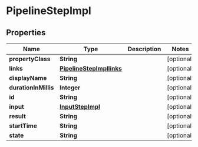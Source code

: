

# PipelineStepImpl


## Properties

Name | Type | Description | Notes
------------ | ------------- | ------------- | -------------
**propertyClass** | **String** |  |  [optional]
**links** | [**PipelineStepImpllinks**](PipelineStepImpllinks.md) |  |  [optional]
**displayName** | **String** |  |  [optional]
**durationInMillis** | **Integer** |  |  [optional]
**id** | **String** |  |  [optional]
**input** | [**InputStepImpl**](InputStepImpl.md) |  |  [optional]
**result** | **String** |  |  [optional]
**startTime** | **String** |  |  [optional]
**state** | **String** |  |  [optional]



